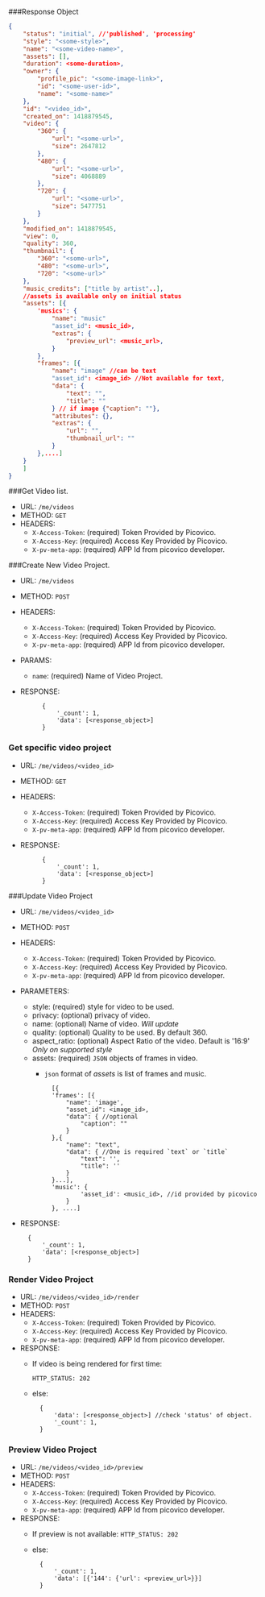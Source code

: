 ###Response Object
```json
{
    "status": "initial", //'published', 'processing'
    "style": "<some-style>",
    "name": "<some-video-name>",
    "assets": [],
    "duration": <some-duration>,
    "owner": {
        "profile_pic": "<some-image-link>",
        "id": "<some-user-id>",
        "name": "<some-name>"
    },
    "id": "<video_id>",
    "created_on": 1418879545,
    "video": {
        "360": {
            "url": "<some-url>",
            "size": 2647812
        },
        "480": {
            "url": "<some-url>",
            "size": 4068889
        },
        "720": {
            "url": "<some-url>",
            "size": 5477751
        }
    },
    "modified_on": 1418879545,
    "view": 0,
    "quality": 360,
    "thumbnail": {
        "360": "<some-url>",
        "480": "<some-url>",
        "720": "<some-url>"
    },
    "music_credits": ["title by artist"..],
    //assets is available only on initial status
    "assets": [{
        'musics': {
            "name": "music"
            "asset_id": <music_id>,
            "extras": {
                "preview_url": <music_url>,
            }
        },
        "frames": [{
            "name": "image" //can be text
            "asset_id": <image_id> //Not available for text,
            "data": {
                "text": "",
                "title": ""
            } // if image {"caption": ""},
            "attributes": {},
            "extras": {
                "url": "",
                "thumbnail_url": ""
            }
        },....]
    }
    ]
}
```
###Get Video list.
- URL: `/me/videos`
- METHOD: `GET`
- HEADERS:
    - `X-Access-Token`: (required) Token Provided by Picovico.
    - `X-Access-Key`: (required) Access Key Provided by Picovico.
    - `X-pv-meta-app`: (required) APP Id from picovico developer.


###Create New Video Project.
- URL: `/me/videos`
- METHOD: `POST`
- HEADERS:
    - `X-Access-Token`: (required) Token Provided by Picovico.
    - `X-Access-Key`: (required) Access Key Provided by Picovico.
    - `X-pv-meta-app`: (required) APP Id from picovico developer.
- PARAMS:
    - `name`: (required) Name of Video Project.
- RESPONSE:

            {
                '_count': 1,
                'data': [<response_object>]
            }

### Get specific video project
- URL: `/me/videos/<video_id>`
- METHOD: `GET`
- HEADERS:
    - `X-Access-Token`: (required) Token Provided by Picovico.
    - `X-Access-Key`: (required) Access Key Provided by Picovico.
    - `X-pv-meta-app`: (required) APP Id from picovico developer.
- RESPONSE:

            {
                '_count': 1,
                'data': [<response_object>]
            }


###Update Video Project
- URL: `/me/videos/<video_id>`
- METHOD: `POST`
- HEADERS:
    - `X-Access-Token`: (required) Token Provided by Picovico.
    - `X-Access-Key`: (required) Access Key Provided by Picovico.
    - `X-pv-meta-app`: (required) APP Id from picovico developer.
- PARAMETERS:
    - style: (required) style for video to be used.
    - privacy: (optional) privacy of video.
    - name: (optional) Name of video. *Will update*
    - quality: (optional) Quality to be used. By default 360.
    - aspect_ratio: (optional) Aspect Ratio of the video. Default is '16:9' *Only on supported style*
    - assets: (required) `JSON` objects of frames in video.
        - `json` format of *assets* is list of frames and music.
            
                [{
                'frames': [{
                    "name": 'image',
                    "asset_id": <image_id>,
                    "data": { //optional
                        "caption": ""
                    }
                },{
                    "name": "text",
                    "data": { //One is required `text` or `title`
                        "text": '',
                        "title": ''
                    }
                }...],
                'music': {
                        'asset_id': <music_id>, //id provided by picovico
                    } 
                }, ....]

- RESPONSE:
    
        {
            '_count': 1,
            'data': [<response_object>] 
        }

### Render Video Project
- URL: `/me/videos/<video_id>/render`
- METHOD: `POST`
- HEADERS:
    - `X-Access-Token`: (required) Token Provided by Picovico.
    - `X-Access-Key`: (required) Access Key Provided by Picovico.
    - `X-pv-meta-app`: (required) APP Id from picovico developer.
- RESPONSE:
    - If video is being rendered for first time:
        
        `HTTP_STATUS: 202`
    
    - else:
        
            {
                'data': [<response_object>] //check 'status' of object.
                '_count': 1,
            }
    

### Preview Video Project
- URL: `/me/videos/<video_id>/preview`
- METHOD: `POST`
- HEADERS:
    - `X-Access-Token`: (required) Token Provided by Picovico.
    - `X-Access-Key`: (required) Access Key Provided by Picovico.
    - `X-pv-meta-app`: (required) APP Id from picovico developer.
- RESPONSE: 
    - If preview is not available: `HTTP_STATUS: 202`
    - else:
        
            {
                '_count': 1,
                'data': [{'144': {'url': <preview_url>}}] 
            }
        
    
